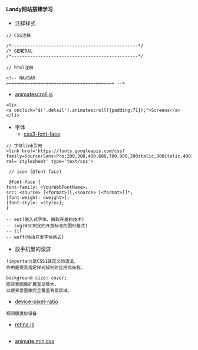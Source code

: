 #### **Landy网站搭建学习**
* 注释样式
~~~
// CSS注释

/*------------------------------------------------*/
/* GENERAL
/*------------------------------------------------*/

// html注释

<!-- NAVBAR
========================================= -->
~~~

+ [animatescroll.js](http://plugins.compzets.com/animatescroll/#)
~~~
<li>
<a onclick="$('.detail').animatescroll({padding:71});">Screens</a>
</li>
~~~

+ 字体
	*  [css3-font-face](http://www.w3cplus.com/content/css3-font-face)
~~~
// 字体link引用
<link href='https://fonts.googleapis.com/css?family=Source+Sans+Pro:200,300,400,600,700,900,200italic,300italic,400italic,600italic,700italic,900italic|Roboto+Condensed:300italic,400italic,700italic,400,300,700' rel='stylesheet' type='text/css'>

 // icon (@font-face)
 
 @font-face {
font-family: <YourWebFontName>;
src: <source> [<format>][,<source> [<format>]]*;
[font-weight: <weight>];
[font-style: <style>];
}

-- eot(嵌入式字体，微软开发的技术)
-- svg(W3C制定的开放标准的图形格式)
-- ttf
-- woff(Web开发字体格式)

~~~

+ 放手机里的滚屏
~~~
!important是CSS1就定义的语法，
作用是提高指定样式规则的应用优先权。

background-size: cover; 
把背景图像扩展至足够大，
以使背景图像完全覆盖背景区域。
~~~

+ [device-pixel-ratio](http://www.zhangxinxu.com/wordpress/2012/08/window-devicepixelratio/)
~~~
视网膜类似设备
~~~

+ [retina.js](https://github.com/imulus/retinajs/)
~~~

~~~

+ [animate.min.css](https://github.com/daneden/animate.css)